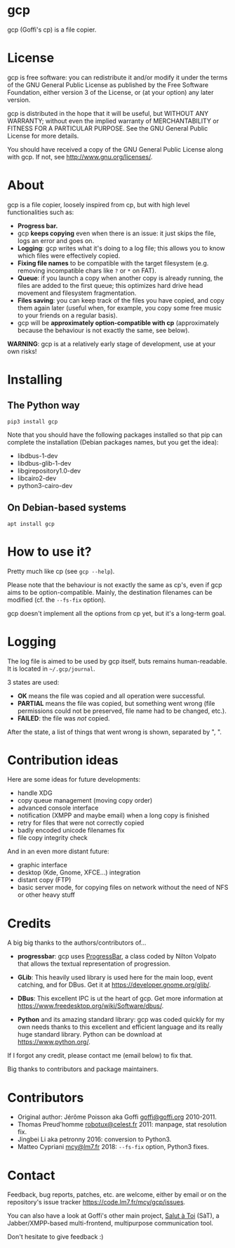 gcp
===

gcp (Goffi's cp) is a file copier.


License
=======

gcp is free software: you can redistribute it and/or modify it under the terms
of the GNU General Public License as published by the Free Software Foundation,
either version 3 of the License, or (at your option) any later version.

gcp is distributed in the hope that it will be useful, but WITHOUT ANY
WARRANTY; without even the implied warranty of MERCHANTABILITY or FITNESS FOR A
PARTICULAR PURPOSE. See the GNU General Public License for more details.

You should have received a copy of the GNU General Public License along with
gcp. If not, see <http://www.gnu.org/licenses/>.


About
=====

gcp is a file copier, loosely inspired from cp, but with high level
functionalities such as:

- **Progress bar.**
- gcp **keeps copying** even when there is an issue: it just skips the file,
  logs an error and goes on.
- **Logging**: gcp writes what it's doing to a log file; this allows you to
  know which files were effectively copied.
- **Fixing file names** to be compatible with the target filesystem (e.g.
  removing incompatible chars like `?` or `*` on FAT).
- **Queue**: if you launch a copy when another copy is already running, the
  files are added to the first queue; this optimizes hard drive head movement
  and filesystem fragmentation.
- **Files saving**: you can keep track of the files you have copied, and copy
  them again later (useful when, for example, you copy some free music to your
  friends on a regular basis).
- gcp will be **approximately option-compatible with cp** (approximately
  because the behaviour is not exactly the same, see below).

**WARNING**: gcp is at a relatively early stage of development, use at your own
risks!


Installing
==========

The Python way
--------------

    pip3 install gcp

Note that you should have the following packages installed so that pip can
complete the installation (Debian packages names, but you get the idea):
- libdbus-1-dev
- libdbus-glib-1-dev
- libgirepository1.0-dev
- libcairo2-dev
- python3-cairo-dev

On Debian-based systems
-----------------------

    apt install gcp


How to use it?
==============

Pretty much like cp (see `gcp --help`).

Please note that the behaviour is not exactly the same as cp's, even if gcp
aims to be option-compatible. Mainly, the destination filenames can be modified
(cf. the `--fs-fix` option).

gcp doesn't implement all the options from cp yet, but it's a long-term goal.


Logging
=======

The log file is aimed to be used by gcp itself, buts remains human-readable. It
is located in `~/.gcp/journal`.

3 states are used:
- **OK** means the file was copied and all operation were successful.
- **PARTIAL** means the file was copied, but something went wrong (file
  permissions could not be preserved, file name had to be changed, etc.).
- **FAILED**: the file was *not* copied.

After the state, a list of things that went wrong is shown, separated by ", ".


Contribution ideas
==================

Here are some ideas for future developments:
- handle XDG
- copy queue management (moving copy order)
- advanced console interface
- notification (XMPP and maybe email) when a long copy is finished
- retry for files that were not correctly copied
- badly encoded unicode filenames fix
- file copy integrity check

And in an even more distant future:
- graphic interface
- desktop (Kde, Gnome, XFCE...) integration
- distant copy (FTP)
- basic server mode, for copying files on network without the need of NFS or
  other heavy stuff


Credits
=======

A big big thanks to the authors/contributors of...

* **progressbar**:
  gcp uses [ProgressBar](https://pypi.python.org/pypi/progressbar), a class
  coded by Nilton Volpato that allows the textual representation of
  progression.

* **GLib**:
  This heavily used library is used here for the main loop, event catching, and
  for DBus. Get it at <https://developer.gnome.org/glib/>.

* **DBus**:
  This excellent IPC is ut the heart of gcp. Get more information at
  <https://www.freedesktop.org/wiki/Software/dbus/>.

* **Python** and its amazing standard library:
  gcp was coded quickly for my own needs thanks to this excellent and efficient
  language and its really huge standard library. Python can be download at
  <https://www.python.org/>.

If I forgot any credit, please contact me (email below) to fix that.

Big thanks to contributors and package maintainers.


Contributors
============

* Original author: Jérôme Poisson aka Goffi <goffi@goffi.org> 2010-2011.
* Thomas Preud'homme <robotux@celest.fr> 2011: manpage, stat resolution fix.
* Jingbei Li aka petronny 2016: conversion to Python3.
* Matteo Cypriani <mcy@lm7.fr> 2018: `--fs-fix` option, Python3 fixes.


Contact
=======

Feedback, bug reports, patches, etc. are welcome, either by email or on the
repository's issue tracker <https://code.lm7.fr/mcy/gcp/issues>.

You can also have a look at Goffi's other main project, [Salut à
Toi](https://www.salut-a-toi.org/) (SàT), a Jabber/XMPP-based multi-frontend,
multipurpose communication tool.

Don't hesitate to give feedback :)
